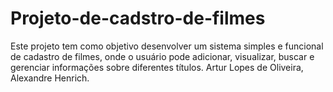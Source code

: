 # Projeto-de-cadstro-de-filmes
Este projeto tem como objetivo desenvolver um sistema simples e funcional de cadastro de filmes, onde o usuário pode adicionar, visualizar, buscar e gerenciar informações sobre diferentes títulos. 
Artur Lopes de Oliveira, Alexandre Henrich.
